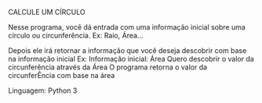 CALCULE UM CÍRCULO

Nesse programa, você dá entrada com uma informação inicial sobre uma círculo ou circunferência.
Ex: Raio, Área...

Depois ele irá retornar a informação que você deseja descobrir com base na informação inicial
Ex: Informação inicial: Área
    Quero descobrir o valor da circunferência através da Área
    O programa retorna o valor da circunferÊncia com base na área

Linguagem: Python 3
